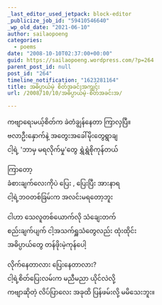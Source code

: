 ```yaml
---
_last_editor_used_jetpack: block-editor
_publicize_job_id: "59410546640"
_wp_old_date: "2021-06-10"
author: sailaopoeng
categories:
  - poems
date: "2008-10-10T02:37:00+00:00"
guid: https://sailaopoeng.wordpress.com/?p=264
parent_post_id: null
post_id: "264"
timeline_notification: "1623281164"
title: အဓိပ္ပာယ်မဲ့ စိတ်အခင်းအကျင်း
url: /2008/10/10/အဓိပ္ပာယ်မဲ့-စိတ်အခင်းအ/

---
```

ကဗျာရေးမယ့်စိတ်က ခဲတံချွန်နေတာ ကြာလှပြီ။  
ဗလာဦးနှောက်နဲ့ အတွေးအခေါ်မိုးတွေရွာချ  
ငါ့ရဲ့ 'ဘာမှ မရလိုက်မှု'တွေ ရွှဲရွှဲစိုကုန်တယ်

ကြာတော့  
ခံစားချက်လေးကိုပဲ ပြေး , ပြေးပြီး အားနာရ  
ငါ့ရဲ့ဘဝတစ်ခြမ်းက အလင်းမရတော့ဘူး

ငါဟာ သေလူတစ်ယောက်လို သံချေးတက်  
စည်းချက်ပျက် ငါ့အသက်ရှူသံတွေလည်း ထုံးထိုင်း  
အဓိပ္ပာယ်တွေ တန်ဖိုးမဲ့ကုန်ပေါ့

လိုက်နေတာလား ပြေးနေတာလား?  
ငါ့ရဲ့စိတ်ပြေးလမ်းက မညီမညာ ယိုင်လဲလို့  
ကဗျာဆိုတဲ့ လိပ်ပြာလေး အခုထိ ပြန်ဖမ်းလို့ မမိသေးဘူး။
